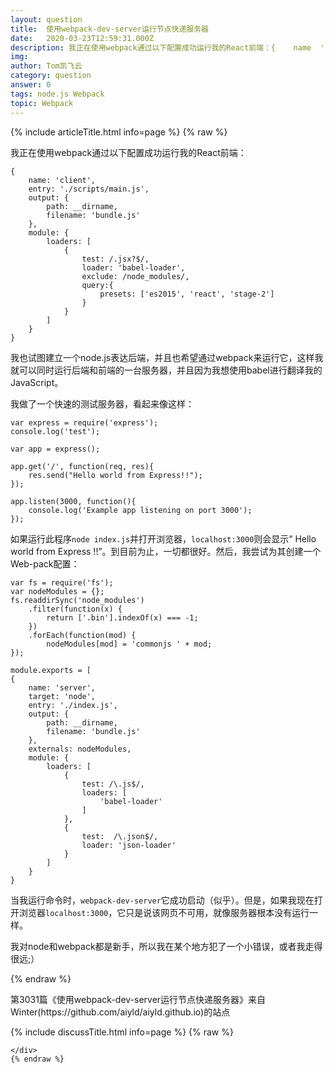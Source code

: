 ```yaml
---
layout: question
title:  使用webpack-dev-server运行节点快递服务器
date:   2020-03-23T12:59:31.000Z
description: 我正在使用webpack通过以下配置成功运行我的React前端：{    name  'client',    entry  './scripts...
img: 
author: Tom凯飞云
category: question
answer: 0
tags: node.js Webpack
topic: Webpack
---
```

<div class="article-root">
  <div class="article">
    {% include articleTitle.html info=page %}
    {% raw %}
    <div class="article-content"><p><font style="vertical-align: inherit;"><font style="vertical-align: inherit;">我正在使用webpack通过以下配置成功运行我的React前端：</font></font></p>

<pre><code>{<font></font>
    name: 'client',<font></font>
    entry: './scripts/main.js',<font></font>
    output: {<font></font>
        path: __dirname,<font></font>
        filename: 'bundle.js'  <font></font>
    },<font></font>
    module: {<font></font>
        loaders: [<font></font>
            {<font></font>
                test: /.jsx?$/,<font></font>
                loader: 'babel-loader',<font></font>
                exclude: /node_modules/,<font></font>
                query:{<font></font>
                    presets: ['es2015', 'react', 'stage-2']<font></font>
                }<font></font>
            }<font></font>
        ]<font></font>
    }<font></font>
}<font></font>
</code></pre>

<p><font style="vertical-align: inherit;"><font style="vertical-align: inherit;">我也试图建立一个node.js表达后端，并且也希望通过webpack来运行它，这样我就可以同时运行后端和前端的一台服务器，并且因为我想使用babel进行翻译我的JavaScript。</font></font></p>

<p><font style="vertical-align: inherit;"><font style="vertical-align: inherit;">我做了一个快速的测试服务器，看起来像这样：</font></font></p>

<pre><code>var express = require('express');<font></font>
console.log('test');<font></font>
<font></font>
var app = express();<font></font>
<font></font>
app.get('/', function(req, res){<font></font>
    res.send("Hello world from Express!!");<font></font>
});<font></font>
<font></font>
app.listen(3000, function(){<font></font>
    console.log('Example app listening on port 3000');<font></font>
});<font></font>
</code></pre>

<p><font style="vertical-align: inherit;"><font style="vertical-align: inherit;">如果运行此程序</font></font><code>node index.js</code><font style="vertical-align: inherit;"><font style="vertical-align: inherit;">并打开浏览器，</font></font><code>localhost:3000</code><font style="vertical-align: inherit;"><font style="vertical-align: inherit;">则会显示“ Hello world from Express !!”。</font><font style="vertical-align: inherit;">到目前为止，一切都很好。</font><font style="vertical-align: inherit;">然后，我尝试为其创建一个Web-pack配置：</font></font></p>

<pre><code>var fs = require('fs');<font></font>
var nodeModules = {};<font></font>
fs.readdirSync('node_modules')<font></font>
    .filter(function(x) {<font></font>
        return ['.bin'].indexOf(x) === -1;<font></font>
    })<font></font>
    .forEach(function(mod) {<font></font>
        nodeModules[mod] = 'commonjs ' + mod;    <font></font>
});<font></font>
<font></font>
module.exports = [<font></font>
{<font></font>
    name: 'server',<font></font>
    target: 'node',<font></font>
    entry: './index.js',<font></font>
    output: {<font></font>
        path: __dirname,<font></font>
        filename: 'bundle.js'<font></font>
    },<font></font>
    externals: nodeModules,<font></font>
    module: {<font></font>
        loaders: [<font></font>
            { <font></font>
                test: /\.js$/,<font></font>
                loaders: [<font></font>
                    'babel-loader'<font></font>
                ]<font></font>
            },<font></font>
            {<font></font>
                test:  /\.json$/, <font></font>
                loader: 'json-loader'<font></font>
            }<font></font>
        ]<font></font>
    }<font></font>
}   <font></font>
</code></pre>

<p><font style="vertical-align: inherit;"><font style="vertical-align: inherit;">当我运行命令时，</font></font><code>webpack-dev-server</code><font style="vertical-align: inherit;"><font style="vertical-align: inherit;">它成功启动（似乎）。</font><font style="vertical-align: inherit;">但是，如果我现在打开浏览器</font></font><code>localhost:3000</code><font style="vertical-align: inherit;"><font style="vertical-align: inherit;">，它只是说该网页不可用，就像服务器根本没有运行一样。</font></font></p>

<p><font style="vertical-align: inherit;"><font style="vertical-align: inherit;">我对node和webpack都是新手，所以我在某个地方犯了一个小错误，或者我走得很远;）</font></font></p></div>
    {% endraw %}
  </div>
  <p class="winter_mark">第3031篇《使用webpack-dev-server运行节点快递服务器》来自Winter(https://github.com/aiyld/aiyld.github.io)的站点</p>
  <div class="discuss-wrapper">
    {% include discussTitle.html info=page %}
    {% raw %}
    <div class="discuss-list">
    
    </div>
    {% endraw %}
  </div>
<div>
